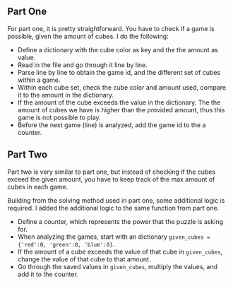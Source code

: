 ## Part One

For part one, it is pretty straightforward. You have to check if a game is possible, given the amount of cubes. I do the following:
- Define a dictionary with the cube color as key and the the amount as value.
- Read in the file and go through it line by line. 
- Parse line by line to obtain the game id, and the different set of cubes within a game.
- Within each cube set, check the cube color and amount used, compare it to the amount in the dictionary.
- If the amount of the cube exceeds the value in the dictionary. The the amount of cubes we have is higher than the provided amount, thus this game is not possible to play.
- Before the next game (line) is analyzed, add the game id to the a counter.

## Part Two
Part two is very similar to part one, but instead of checking if the cubes exceed the given amount, you have to keep track of the max amount of cubes in each game.

Building from the solving method used in part one, some additional logic is required. I added the additional logic to the same function from part one. 
- Define a counter, which represents the power that the puzzle is asking for.
- When analyzing the games, start with an dictionary ```given_cubes = {'red':0, 'green':0, 'blue':0}```.
- If the amount of a cube exceeds the value of that cube in ```given_cubes```, change the value of that cube to that amount.
- Go through the saved values in ```given_cubes```, multiply the values, and add it to the counter.
